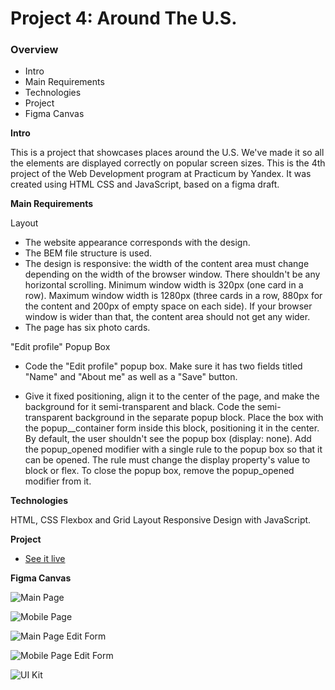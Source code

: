 # Project 4: Around The U.S.

### Overview

- Intro
- Main Requirements
- Technologies
- Project
- Figma Canvas

**Intro**

This is a project that showcases places around the U.S. We've made it so all the elements are displayed correctly on popular screen sizes. This is the 4th project of the Web Development program at Practicum by Yandex. It was created using HTML CSS and JavaScript, based on a figma draft.

**Main Requirements**

Layout

- The website appearance corresponds with the design.
- The BEM file structure is used.
- The design is responsive: the width of the content area must change depending on the width of the browser window. There shouldn't be any horizontal scrolling. Minimum window width is 320px (one card in a row). Maximum window width is 1280px (three cards in a row, 880px for the content and 200px of empty space on each side). If your browser window is wider than that, the content area should not get any wider.
- The page has six photo cards.

"Edit profile" Popup Box
- Code the "Edit profile" popup box. Make sure it has two fields titled "Name" and "About me" as well as a "Save" button.

- Give it fixed positioning, align it to the center of the page, and make the background for it semi-transparent and black. Code the semi-transparent background in the separate popup block. Place the box with the popup__container form inside this block, positioning it in the center.
By default, the user shouldn't see the popup box (display: none). Add the popup_opened modifier with a single rule to the popup box so that it can be opened. The rule must change the display property's value to block or flex. To close the popup box, remove the popup_opened modifier from it.

**Technologies**

HTML, CSS Flexbox and Grid Layout Responsive Design with JavaScript.

**Project**

- [See it live](https://kerwindows.github.io/web_project_4/)

**Figma Canvas**

![Main Page](https://github.com/Kerwindows/web_project_4/blob/main/images/MAIN%20PAGE.jpg?raw=true)

![Mobile Page](https://github.com/Kerwindows/web_project_4/blob/main/images/MOBILE.jpg?raw=true) 

![Main Page Edit Form](https://github.com/Kerwindows/web_project_4/blob/main/images/EDIT-FORM.jpg?raw=true)

![Mobile Page Edit Form](https://github.com/Kerwindows/web_project_4/blob/main/images/MOBILE-EDIT-FORM.jpg?raw=true)

![UI Kit](https://github.com/Kerwindows/web_project_4/blob/main/images/UI-KIT.jpg?raw=true)
